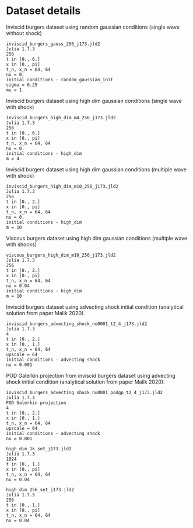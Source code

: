 # Dataset details

Inviscid burgers dataset using random gaussian conditions (single wave without shock)
```
inviscid_burgers_gauss_256_j173.jld2
Julia 1.7.3
256
t in [0., 6.]
x in [0., pi]
t_n, x_n = 64, 64
nu = 0.
initial conditions - random_gaussian_init
sigma = 0.25
mu = 1.
```

Inviscid burgers dataset using high dim gaussian conditions (single wave with shock)
```
inviscid_burgers_high_dim_m4_256_j173.jld2
Julia 1.7.3
256
t in [0., 6.]
x in [0., pi]
t_n, x_n = 64, 64
nu = 0.
initial conditions - high_dim 
m = 4
```

Inviscid burgers dataset using high dim gaussian conditions (multiple wave with shock)
```
inviscid_burgers_high_dim_m10_256_j173.jld2
Julia 1.7.3
256
t in [0., 2.]
x in [0., pi]
t_n, x_n = 64, 64
nu = 0.
initial conditions - high_dim 
m = 10
```

Viscous burgers dataset using high dim gaussian conditions (multiple wave with shocks)
```
viscous_burgers_high_dim_m10_256_j173.jld2
Julia 1.7.3
256
t in [0., 2.]
x in [0., pi]
t_n, x_n = 64, 64
nu = 0.04
initial conditions - high_dim 
m = 10
```

Inviscid burgers dataset using advecting shock initial condition (analytical solution from paper Malik 2020).
```
inviscid_burgers_advecting_shock_nu0001_t2_4_j173.jld2
Julia 1.7.3
4
t in [0., 2.]
x in [0., 1.]
t_n, x_n = 64, 64
upscale = 64
initial conditions - advecting shock
nu = 0.001
```

POD Galerkin projection from inviscid burgers dataset 
using advecting shock initial condition (analytical solution from paper Malik 2020).
```
inviscid_burgers_advecting_shock_nu0001_podgp_t2_4_j173.jld2
Julia 1.7.3
POD Galerkin projection
4
t in [0., 2.]
x in [0., 1.]
t_n, x_n = 64, 64
upscale = 64
initial conditions - advecting shock
nu = 0.001
```

```
high_dim_1k_set_j173.jld2
Julia 1.7.3
1024
t in [0., 1.]
x in [0., pi]
t_n, x_n = 64, 64
nu = 0.04
```

```
high_dim_256_set_j173.jld2
Julia 1.7.3
256
t in [0., 1.]
x in [0., pi]
t_n, x_n = 64, 64
nu = 0.04
```

